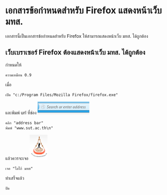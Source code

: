 # เอกสารข้อกำหนดสำหรับ Firefox แสดงหน้าเว็บ มทส.

เอกสารนี้เป็นเอกสารข้อกำหนดสำหรับ Firefox ให้สามารถแสดงหน้าเว็บ
มทส. ได้ถูกต้อง

## เว็บเบราเซอร์ Firefox ต้องแสดงหน้าเว็บ มทส. ได้ถูกต้อง

กำหนดให้

    ความเหมือน 0.9

เมื่อ

    เปิด "c:/Program Files/Mozilla Firefox/firefox.exe"

และพิมพ์ url ที่ช่อง ![](address_bar.png)

    คลิก "address bar"
    พิมพ์ "www.sut.ac.th\n"

แล้วควรจะเจอ ![](โลโก้_มทส.png)

    เจอ "โลโก้ มทส"

ทำเสร็จแล้ว

    ปิด